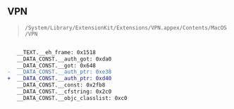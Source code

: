 ## VPN

> `/System/Library/ExtensionKit/Extensions/VPN.appex/Contents/MacOS/VPN`

```diff

   __TEXT.__eh_frame: 0x1518
   __DATA_CONST.__auth_got: 0xda0
   __DATA_CONST.__got: 0x648
-  __DATA_CONST.__auth_ptr: 0xe38
+  __DATA_CONST.__auth_ptr: 0xd40
   __DATA_CONST.__const: 0x2fb8
   __DATA_CONST.__cfstring: 0x2c0
   __DATA_CONST.__objc_classlist: 0xc0

```
